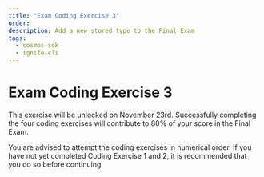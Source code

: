 ```yaml
---
title: "Exam Coding Exercise 3"
order:
description: Add a new stored type to the Final Exam
tags:
  - cosmos-sdk
  - ignite-cli
---
```


# Exam Coding Exercise 3

This exercise will be unlocked on November 23rd. Successfully completing the four coding exercises will contribute to 80% of your score in the Final Exam.

You are advised to attempt the coding exercises in numerical order. If you have not yet completed Coding Exercise 1 and 2, it is recommended that you do so before continuing.

<!--
**Coding Exercise 3** is now accessible in your personal repo. Click [here](https://git.academy.b9lab.com/ida-p5-final-exam/student-projects) to go to the Academy Gitlab server and open your project's merge requests page.

To complete this exercise, in effect, you need to create a new stored type with Ignite CLI. An experienced developer can tackle it in 2 hours.

<HighlightBox type="note">

The four Coding Exercises are worth 80% of your Final Exam score collectively. 

You are free to attempt this exercise now, or you can wait until the Final Exam period officially begins on January 4th, 2024. The absolute deadline for attempting the exercise is February 1st.

</HighlightBox>

When you complete the exercise you will be able to see your score directly. You can repeat this exercise as often as you like if you want to improve your score.
-->
